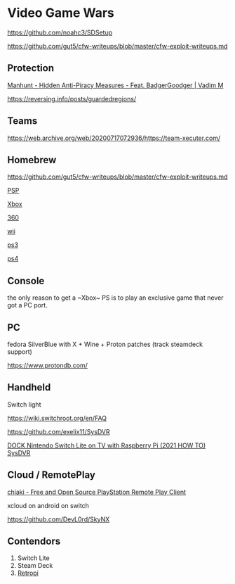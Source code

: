 # Video Game Wars

https://github.com/noahc3/SDSetup

https://github.com/gut5/cfw-writeups/blob/master/cfw-exploit-writeups.md

## Protection

[Manhunt - Hidden Anti-Piracy Measures - Feat. BadgerGoodger | Vadim M](https://www.youtube.com/watch?v=WfDg7BidsY4)

https://reversing.info/posts/guardedregions/

## Teams

https://web.archive.org/web/20200717072936/https://team-xecuter.com/

## Homebrew

https://github.com/gut5/cfw-writeups/blob/master/cfw-exploit-writeups.md

[PSP](https://www.youtube.com/watch?v=INdUZk4NFIA)

[Xbox](https://www.youtube.com/watch?v=6fOjGLCctEY) 

[360](https://www.youtube.com/watch?v=uxjpmc8ZIxM)

[wii](https://www.youtube.com/watch?v=0rjaiNIc4W8)

[ps3](https://www.youtube.com/watch?v=DUGGJpn2_zY)

[ps4](https://www.youtube.com/watch?v=QMiubC6LdTA)

## Console

the only reason to get a ~Xbox~ PS is to play an exclusive game that never got a PC port.

## PC

fedora SilverBlue with X + Wine + Proton patches (track steamdeck support)

https://www.protondb.com/

## Handheld

Switch light

https://wiki.switchroot.org/en/FAQ

https://github.com/exelix11/SysDVR

[DOCK Nintendo Switch Lite on TV with Raspberry Pi (2021 HOW TO) SysDVR](https://www.youtube.com/watch?v=mJ4-HXS2H74)

## Cloud / RemotePlay

[chiaki - Free and Open Source PlayStation Remote Play Client](https://sr.ht/~thestr4ng3r/chiaki/)

xcloud on android on switch

https://github.com/DevL0rd/SkyNX

## Contendors

1. Switch Lite
2. Steam Deck
3. [Retropi](https://www.youtube.com/watch?v=wSN1L2XyyUY)
